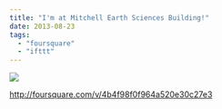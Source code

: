 ```yaml
---
title: "I'm at Mitchell Earth Sciences Building!"
date: 2013-08-23
tags: 
  - "foursquare"
  - "ifttt"
---
```


![](images/staticmap?center=37.42640695890645,-122.1727055311203&zoom=16&size=710x440&maptype=roadmap&sensor=false&markers=color:red%7C37.42640695890645,-122.1727055311203)  
  
http://foursquare.com/v/4b4f98f0f964a520e30c27e3
